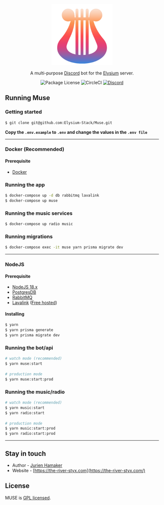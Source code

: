 <p align="center">
  <a href="http://the-river-styx.com/" target="blank"><img src="https://raw.githubusercontent.com/Elysium-Stack/Muse/master/.github/logo.png" width="200" alt="Muse logo" /></a>
</p>

  <p align="center">A multi-purpose <a href="http://discord.com" target="_blank">Discord</a> bot for the <a href="http://the-river-styx.com" target="_blank">Elysium</a> server.</p>
    <p align="center">
      <img src="https://img.shields.io/github/license/elysium-stack/muse" alt="Package License" />
      <img src="https://img.shields.io/github/actions/workflow/status/elysium-stack/muse/deploy.yml" alt="CircleCI" />
      <a href="https://discord.the-river-styx.com" target="_blank"><img src="https://img.shields.io/badge/discord-online-brightgreen.svg" alt="Discord"/></a>
    </p>
  <!--[![Backers on Open Collective](https://opencollective.com/nest/backers/badge.svg)](https://opencollective.com/nest#backer)
  [![Sponsors on Open Collective](https://opencollective.com/nest/sponsors/badge.svg)](https://opencollective.com/nest#sponsor)-->

## Running Muse

### Getting started

```bash
$ git clone git@github.com:Elysium-Stack/Muse.git
```

**Copy the `.env.example` to `.env` and change the values in the `.env file`**

---

### Docker (Recommended)

#### Prerequisite

-   [Docker](https://www.docker.com/)

### Running the app

```bash
$ docker-compose up -d db rabbitmq lavalink
$ docker-compose up muse
```

### Running the music services

```bash
$ docker-compose up radio music
```

### Running migrations

```bash
$ docker-compose exec -it muse yarn prisma migrate dev
```

---

### NodeJS

#### Prerequisite

-   [NodeJS 18.x](https://nodejs.org/en/download)
-   [PostgresDB](https://www.postgresql.org/)
-   [RabbitMQ](https://www.rabbitmq.com/)
-   [Lavalink](https://github.com/freyacodes/Lavalink) ([Free hosted](https://lavalink.darrennathanael.com/NoSSL/lavalink-without-ssl/))

#### Installing

```bash
$ yarn
$ yarn prisma generate
$ yarn prisma migrate dev
```

### Running the bot/api

```bash
# watch mode (recommended)
$ yarn muse:start

# production mode
$ yarn muse:start:prod
```

### Running the music/radio

```bash
# watch mode (recommended)
$ yarn music:start
$ yarn radio:start

# production mode
$ yarn music:start:prod
$ yarn radio:start:prod
```

---

## Stay in touch

-   Author - [Jurien Hamaker](https://jurien.dev)
-   Website - [https://the-river-styx.com](https://the-river-styx.com/)

## License

MUSE is [GPL licensed](LICENSE).
